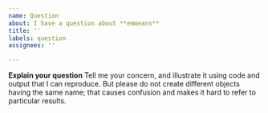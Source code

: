 ```yaml
---
name: Question
about: I have a question about **emmeans**
title: ''
labels: question
assignees: ''

---
```


**Explain your question**
Tell me your concern, and illustrate it using code and output that I can reproduce. 
But please do not create different objects having the same name; 
that causes confusion and makes it hard to refer to particular results.

